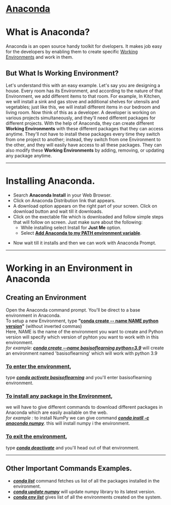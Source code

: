 
# <u> Anaconda </u>

# What is Anaconda?
Anaconda is an open source handy toolkit for dvelopers. It makes job easy for the developers by enabling them to create specific <u>Working Environments</u> and work in them.


 ## But What Is Working Environment?
 Let's understand this with an easy example. Let's say you are designing a house. Every room has its Environment, and according to the nature of that Environment, we add different items to that room. For example, In Kitchen, we will install a sink and gas stove and additional shelves for utensils and vegetables; just like this, we will install different items in our bedroom and living room.
Now think of this as a developer. A developer is working on various projects simultaneously, and they'll need different packages for different projects. With the help of Anaconda, they can create different **Working Environments** with these different packages that they can access anytime. They'll not have to install these packages every time they switch from one project to another; instead, they switch from one Environment to the other, and they will easily have access to all these packages.
They can also modify these **Working Environments** by adding, removing, or updating any package anytime.

---

# Installing Anaconda.

* Search **Anaconda Install** in your Web Browser.
* Click on Anaconda Distribution link that appears.
* A download option appears on the right part of your screen. Click on download button and wait till it downloads.
* Click on the exectable file which is downloaded and follow simple steps that will follow on screen. Just make sure about the following:
  + While installing select Install for **Just Me** option.
  + Select **<u>Add Anaconda to my PATH environment variable</u>**.
+ Now wait till it installs and then we can work with Anaconda Prompt.
---
# Working in an Environment in Anaconda 
## Creating an Environment
Open the Anaconda command prompt. You'll be direct to a base environment in Anaconda.  
To setup a new Environment, type **"<u>conda create -- name NAME python version</u>"** (without inverted commas)  
Here, NAME is the name of the environment you want to create and Python version will specify which version of pyhton you want to work with in this environment.  
*for example:* ***<u>conda create --name basisoflearning python=3.9</u>*** will create an environment named 'basisoflearning' which will work with python 3.9  
### <u>To enter the environment</u>, 
type ***<u>conda activate basisoflearning</u>*** and you'll enter basisoflearning environment.
### <u>To install any package in the Environment</u>,  
we will have to give different commands to download different packages in Anaconda which are easily available on the web.  
*for example :*  to install NumPy we can give command ***<u>conda instll -c anaconda numpy</u>***. this will install numpy i the environment.

### <u>To exit the environment</u>,
type ***<u>conda deactivate</u>*** and you'll head out of that environment.

---   

## Other Important Commands Examples.
  

* ***<u>conda list</u>*** command fetches us list of all the packages installed in the environment.
* ***<u>conda update numpy</u>*** will update numpy library to its latest version.
* ***<u>conda env list</u>*** gives list of all the environments created on the system.